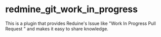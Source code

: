 # redmine_git_work_in_progress
This is a plugin that provides Reduine's Issue like "Work In Progress Pull Request " and makes it easy to share knowledge.
